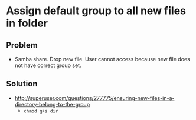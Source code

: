 Assign default group to all new files in folder
=======================================

## Problem
- Samba share. Drop new file. User cannot access because new file does
not have correct group set.

## Solution
- http://superuser.com/questions/277775/ensuring-new-files-in-a-directory-belong-to-the-group
    - `chmod g+s dir`
